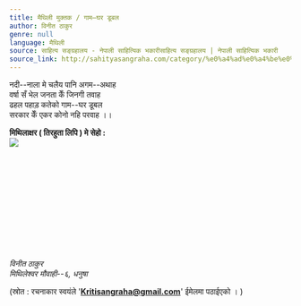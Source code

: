 ```yaml
---
title: मैथिली मुक्तक / गाम–घर डूबल
author: विनीत ठाकुर
genre: null
language: मैथिली
source: साहित्य सङ्ग्रहालय - नेपाली साहित्यिक भकारीसाहित्य सङ्ग्रहालय | नेपाली साहित्यिक भकारी
source_link: http://sahityasangraha.com/category/%e0%a4%ad%e0%a4%be%e0%a4%b7%e0%a4%be-%e0%a4%ad%e0%a4%be%e0%a4%b7%e0%a5%80-%e0%a4%b8%e0%a4%be%e0%a4%b9%e0%a4%bf%e0%a4%a4%e0%a5%8d%e0%a4%af/%e0%a4%ae%e0%a5%88%e0%a4%a5%e0%a4%bf%e0%a4%b2%e0%a5%80-%e0%a4%b0%e0%a4%9a%e0%a4%a8%e0%a4%be/
---
```


नदी--नाला मे चलैय पानि अगम--अथाह  
वर्षा सँ भेल जनता केँ जिनगी तवाह  
ढहल पहाड़ कतेको गाम--घर डूबल  
सरकार केँ एकर कोनो नहि परवाह ।।

**मिथिलाक्षर ( तिरहुता लिपि ) मे सेहो :**  
![](https://i0.wp.com/sahityasangraha.com/wp-content/uploads/2017/08/Binit-Thakur-Maithili-muktak-Gam-Ghar_doobal.jpg?resize=342%2C288)

 

 

 

 

 

 

*विनीत ठाकुर*  
*मिथिलेश्वर मौवाही--६, धनुषा*

(स्रोत : रचनाकार स्वयंले '**Kritisangraha@gmail.com**' ईमेलमा पठाईएको । )
